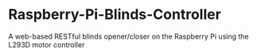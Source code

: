 # Raspberry-Pi-Blinds-Controller
A web-based RESTful blinds opener/closer on the Raspberry Pi using the L293D motor controller
